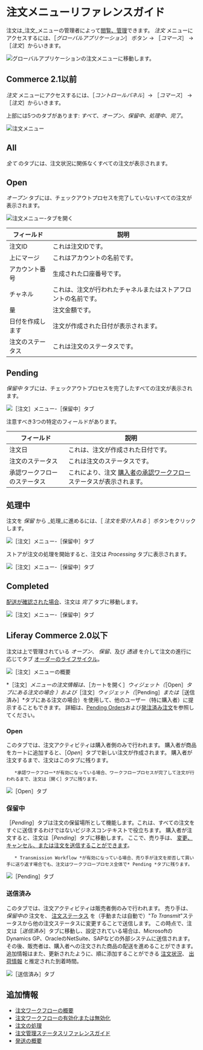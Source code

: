 # 注文メニューリファレンスガイド

注文は_注文_メニューの管理者によって[閲覧、管理](./processing-an-order.md)できます。 _注文_ メニューにアクセスするには、［_グローバルアプリケーション_］ ボタン &rarr; ［_コマース_］ &rarr; ［_注文_］からいきます。

![グローバルアプリケーションの注文メニューに移動します。](./orders-menu-reference-guide/images/11.png)

## Commerce 2.1以前

_注文_ メニューにアクセスするには、［_コントロールパネル_］&rarr; ［_コマース_］ &rarr; ［_注文_］からいきます。

上部には5つのタブがあります: _すべて_、_オープン_、_保留中_、_処理中_、_完了_。

![注文メニュー](./orders-menu-reference-guide/images/05.png)

## All

_全て_ のタブには、注文状況に関係なくすべての注文が表示されます。

## Open

_オープン_ タブには、チェックアウトプロセスを完了していないすべての注文が表示されます。

![注文メニュー-タブを開く](./orders-menu-reference-guide/images/07.png)

| フィールド    | 説明                              |
| -------- | ------------------------------- |
| 注文ID     | これは注文IDです。                      |
| 上にマージ    | これはアカウントの名前です。                  |
| アカウント番号  | 生成された口座番号です。                    |
| チャネル     | これは、注文が行われたチャネルまたはストアフロントの名前です。 |
| 量        | 注文金額です。                         |
| 日付を作成します | 注文が作成された日付が表示されます。              |
| 注文のステータス | これは注文のステータスです。                  |

## Pending

_保留中_ タブには、チェックアウトプロセスを完了したすべての注文が表示されます。

![［注文］メニュー-［保留中］タブ](./orders-menu-reference-guide/images/06.png)

注意すべき3つの特定のフィールドがあります。

| フィールド          | 説明                                                                                                 |
| -------------- | -------------------------------------------------------------------------------------------------- |
| 注文日            | これは、注文が作成された日付です。                                                                                  |
| 注文のステータス       | これは注文のステータスです。                                                                                     |
| 承認ワークフローのステータス | これにより、注文 [購入者の承認ワークフロー](../order-workflows/enabling-or-disabling-order-workflows.md) ステータスが表示されます。 |

## 処理中

注文を _保留_ から _処理_に進めるには、［ _注文を受け入れる_ ］ボタンをクリックします。

![［注文］メニュー-［保留中］タブ](./orders-menu-reference-guide/images/10.png)

ストアが注文の処理を開始すると、注文は _Processing_ タブに表示されます。

![［注文］メニュー-［保留中］タブ](./orders-menu-reference-guide/images/09.png)

## Completed

[配送が確認された場合](../shipments/introduction-to-shipments.md)、注文は _完了_ タブに移動します。

![［注文］メニュー-［保留中］タブ](./orders-menu-reference-guide/images/08.png)

## Liferay Commerce 2.0以下

注文は上で管理されている _オープン_、 _保留_、及び _透過_ を介して注文の進行に応じてタブ [オーダーのライフサイクル](./order-life-cycle.md)。

![［注文］メニューの概要](./orders-menu-reference-guide/images/01.png "［注文］メニューの概要")

*［注文］*メニューの注文情報は、*［カートを開く］*ウィジェット（*［Open］*タブにある注文の場合 ）および*［注文］*ウィジェット（*［Pending］*または*［送信済み］*タブにある注文の場合）を使用して、他のユーザー（特に購入者）に提示することもできます。 詳細は、[Pending Orders](../../creating-store-content/commerce-storefront-pages/pending-orders.md)および[発注済み注文](../../creating-store-content/commerce-storefront-pages/placed-orders.md)を参照してください。

### Open

このタブでは、注文アクティビティは購入者側のみで行われます。 購入者が商品をカートに追加すると、［_Open_］タブで新しい注文が作成されます。 購入者が注文するまで、注文はこのタブに残ります。

```note::
   *承認ワークフロー*が有効になっている場合、ワークフロープロセスが完了して注文が行われるまで、注文は［開く］タブに残ります。
```

![［Open］タブ](./orders-menu-reference-guide/images/02.png "［Open］タブ")

### 保留中

［_Pending_］タブは注文の保留場所として機能します。これは、すべての注文をすぐに送信するわけではないビジネスコンテキストで役立ちます。 購入者が注文すると、注文は［_Pending_］タブに移動します。 ここで、売り手は、 [変更、キャンセル、または注文を送信することができます](./processing-an-order.md#commerce-20-and-below)。

```note::
   * Transmission Workflow *が有効になっている場合、売り手が注文を拒否して買い手に送り返す場合でも、注文はワークフロープロセス全体で* Pending *タブに残ります。
```

![［Pending］タブ](./orders-menu-reference-guide/images/03.png "［Pending］タブ")

### 送信済み

このタブでは、注文アクティビティは販売者側のみで行われます。 売り手は、 _保留中の_ 注文を、 [注文ステータス](./processing-an-order.md#commerce-20-and-below) を（手動または自動で）"_To Transmit_"ステータスから他の注文ステータスに変更することで送信します。 この時点で、注文は［_送信済み_］タブに移動し、設定されている場合は、MicrosoftのDynamics GP、OracleのNetSuite、SAPなどの外部システムに送信されます。 その後、販売者は、購入者への注文された商品の配送を進めることができます。 追加情報はまた、更新されたように、順に添加することができる [注文状況](./order-management-statuses-reference-guide.md)、 [出荷情報](../shipments/introduction-to-shipments.md) と推定された到着時間。

![［送信済み］タブ](./orders-menu-reference-guide/images/04.png "［送信済み］タブ")

## 追加情報

* [注文ワークフローの概要](../order-workflows/introduction-to-order-workflows.md)
* [注文ワークフローの有効化または無効化](../order-workflows/enabling-or-disabling-order-workflows.md)
* [注文の処理](./processing-an-order.md)
* [注文管理ステータスリファレンスガイド](./order-management-statuses-reference-guide.md)
* [発送の概要](../shipments/introduction-to-shipments.md)
